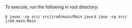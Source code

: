 To execute, run the following in root directory:

`$ javac -cp src/ src/jrad/main/Main.java`
`$ java -cp src/ jrad.main.Main`
